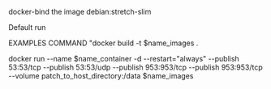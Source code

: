 docker-bind the image debian:stretch-slim

Default run

EXAMPLES COMMAND "docker build -t $name_images .

docker run --name $name_container -d --restart="always" --publish 53:53/tcp --publish 53:53/udp --publish 953:953/tcp --publish 953:953/tcp --volume patch_to_host_directory:/data $name_images
